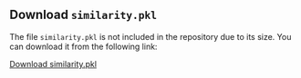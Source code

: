 ## Download `similarity.pkl`

The file `similarity.pkl` is not included in the repository due to its size. You can download it from the following link:

[Download similarity.pkl](https://1drv.ms/u/c/357bbdc09325b9e3/EVHa8-qXDLBLsLHQH4HWh7EBw6kSpunTv5dGpX2o3zKIFA?e=WObsQy)

